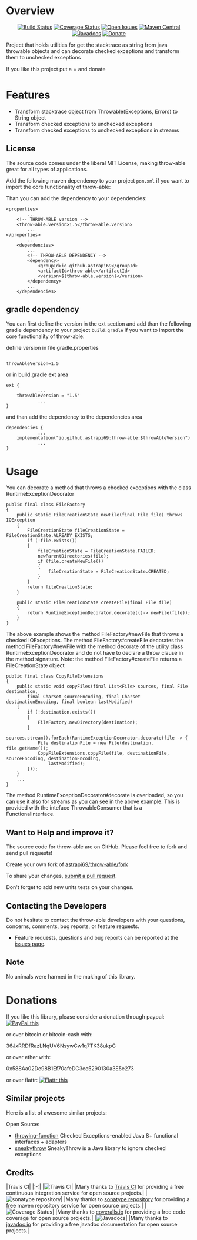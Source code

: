 # Overview

<div align="center">

[![Build Status](https://travis-ci.org/astrapi69/throw-able.svg?branch=master)](https://travis-ci.org/astrapi69/throw-able)
[![Coverage Status](https://codecov.io/gh/astrapi69/throw-able/branch/develop/graph/badge.svg)](https://codecov.io/gh/astrapi69/throw-able)
[![Open Issues](https://img.shields.io/github/issues/astrapi69/throw-able.svg?style=flat)](https://github.com/astrapi69/throw-able/issues)
[![Maven Central](https://maven-badges.herokuapp.com/maven-central/io.github.astrapi69/throw-able/badge.svg)](https://maven-badges.herokuapp.com/maven-central/io.github.astrapi69/throw-able)
[![Javadocs](http://www.javadoc.io/badge/io.github.astrapi69/throw-able.svg)](http://www.javadoc.io/doc/io.github.astrapi69/throw-able)
[![Donate](https://img.shields.io/badge/donate-❤-ff2244.svg)](https://www.paypal.com/cgi-bin/webscr?cmd=_s-xclick&hosted_button_id=GVBTWLRAZ7HB8)

</div>

Project that holds utilities for get the stacktrace as string from java throwable objects and can
decorate checked exceptions and transform them to unchecked exceptions

If you like this project put a ⭐ and donate

# Features

- Transform stacktrace object from Throwable(Exceptions, Errors) to String object
- Transform checked exceptions to unchecked exceptions
- Transform checked exceptions to unchecked exceptions in streams

## License

The source code comes under the liberal MIT License, making throw-able great for all types of
applications.

Add the following maven dependency to your project `pom.xml` if you want to import the core
functionality of throw-able:

Than you can add the dependency to your dependencies:

	<properties>
			...
		<!-- THROW-ABLE version -->
		<throw-able.version>1.5</throw-able.version>
			...
	</properties>
			...
		<dependencies>
			...
            <!-- THROW-ABLE DEPENDENCY -->
			<dependency>
				<groupId>io.github.astrapi69</groupId>
				<artifactId>throw-able</artifactId>
				<version>${throw-able.version}</version>
			</dependency>
			...
		</dependencies>

## gradle dependency

You can first define the version in the ext section and add than the following gradle dependency to
your project `build.gradle` if you want to import the core functionality of throw-able:

define version in file gradle.properties

```

throwAbleVersion=1.5
```

or in build.gradle ext area

```
ext {
			...
    throwAbleVersion = "1.5"
			...
}
```

and than add the dependency to the dependencies area

```
dependencies {
			...
    implementation("io.github.astrapi69:throw-able:$throwAbleVersion")
			...
}
```

# Usage

You can decorate a method that throws a checked exceptions with the class RuntimeExceptionDecorator

```
public final class FileFactory
{
	public static FileCreationState newFile(final File file) throws IOException
	{
		FileCreationState fileCreationState = FileCreationState.ALREADY_EXISTS;
		if (!file.exists())
		{
			fileCreationState = FileCreationState.FAILED;
			newParentDirectories(file);
			if (file.createNewFile())
			{
				fileCreationState = FileCreationState.CREATED;
			}
		}
		return fileCreationState;
	}

    public static FileCreationState createFile(final File file)
    {
		return RuntimeExceptionDecorator.decorate(()-> newFile(file));
    }
}
```

The above example shows the method FileFactory#newFile that throws a checked IOExceptions. The
method FileFactory#createFile decorates the method FileFactory#newFile with the method decorate of
the utility class RuntimeExceptionDecorator and do not have to declare a throw clause in the method
signature. Note: the method FileFactory#createFile returns a FileCreationState object

```
public final class CopyFileExtensions
{
	public static void copyFiles(final List<File> sources, final File destination,
		final Charset sourceEncoding, final Charset destinationEncoding, final boolean lastModified)
	{
		if (!destination.exists())
		{
			FileFactory.newDirectory(destination);
		}
		sources.stream().forEach(RuntimeExceptionDecorator.decorate(file -> {
			File destinationFile = new File(destination, file.getName());
			CopyFileExtensions.copyFile(file, destinationFile, sourceEncoding, destinationEncoding,
				lastModified);
		}));
	}
    ...
}
```

The method RuntimeExceptionDecorator#decorate is overloaded, so you can use it also for streams as
you can see in the above example. This is provided with the inteface ThrowableConsumer that is a
FunctionalInterface.

## Want to Help and improve it? ###

The source code for throw-able are on GitHub. Please feel free to fork and send pull requests!

Create your own fork of [astrapi69/throw-able/fork](https://github.com/astrapi69/throw-able/fork)

To share your
changes, [submit a pull request](https://github.com/astrapi69/throw-able/pull/new/develop).

Don't forget to add new units tests on your changes.

## Contacting the Developers

Do not hesitate to contact the throw-able developers with your questions, concerns, comments, bug
reports, or feature requests.

- Feature requests, questions and bug reports can be reported at
  the [issues page](https://github.com/astrapi69/throw-able/issues).

## Note

No animals were harmed in the making of this library.

# Donations

If you like this library, please consider a donation through
paypal: <a href="https://www.paypal.com/cgi-bin/webscr?cmd=_s-xclick&hosted_button_id=B37J9DZF6G9ZC" target="_blank">
<img src="https://www.paypalobjects.com/en_US/GB/i/btn/btn_donateCC_LG.gif" alt="PayPal this" title="PayPal – The safer, easier way to pay online!" border="0" />
</a>

or over bitcoin or bitcoin-cash with:

36JxRRDfRazLNqUV6NsywCw1q7TK38ukpC

or over ether with:

0x588Aa02De98B1Ef70afeDC3ec5290130a3E5e273

or over flattr:
<a href="https://flattr.com/submit/auto?fid=r7vp62&url=https%3A%2F%2Fgithub.com%2Fastrapi69%2Fthrow-able" target="_blank">
<img src="http://api.flattr.com/button/flattr-badge-large.png" alt="Flattr this" title="Flattr this" border="0" />
</a>

## Similar projects

Here is a list of awesome similar projects:

Open Source:

* [throwing-function](https://github.com/pivovarit/throwing-function) Checked Exceptions-enabled
  Java 8+ functional interfaces + adapters
* [sneakythrow](https://github.com/rainerhahnekamp/sneakythrow) SneakyThrow is a Java library to
  ignore checked exceptions

## Credits

|Travis CI| |:-:| |![Travis CI](https://travis-ci.com/images/logos/TravisCI-Full-Color.png)|
|Many thanks to [Travis CI](https://travis-ci.org) for providing a free continuous integration
service for open source projects.|
|![sonatype repository](https://avatars1.githubusercontent.com/u/33330803?s=200&v=4)|
|Many thanks to [sonatype repository](https://oss.sonatype.org) for providing a free maven
repository service for open source projects.|
|![Coverage Status](https://coveralls.io/repos/github/astrapi69/throw-able/badge.svg)|
|Many thanks to [coveralls.io](https://coveralls.io) for providing a free code coverage for open
source projects.| |![Javadocs](http://www.javadoc.io/badge/io.github.astrapi69/throw-able.svg)|
|Many thanks to [javadoc.io](http://www.javadoc.io) for providing a free javadoc documentation for
open source projects.|
